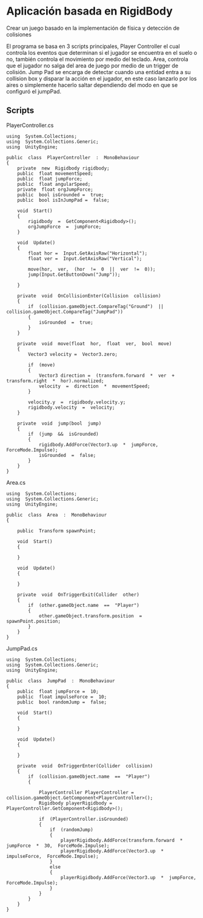 # Aplicación basada en RigidBody
Crear un juego basado en la implementación de física y detección de colisiones

El programa se basa en 3 scripts principales, Player Controller el cual controla los eventos que determinan si el jugador se encuentra en el suelo o no, también controla el movimiento por medio del teclado. Area, controla que el jugador no salga del area de juego por medio de un trigger de colisión. Jump Pad se encarga de detectar cuando una entidad entra a su collision box y disparar la acción en el jugador, en este caso lanzarlo por los aires o simplemente hacerlo saltar dependiendo del modo en que se configuró el jumpPad.

## Scripts
PlayerController.cs

    using  System.Collections;
    using  System.Collections.Generic;
    using  UnityEngine;
    
    public  class  PlayerController  :  MonoBehaviour
    {
    	private  new  Rigidbody rigidbody;
    	public  float movementSpeed;
    	public  float jumpForce;
    	public  float angularSpeed;
    	private  float orgJumpForce;
    	public  bool isGrounded =  true;
    	public  bool isInJumpPad =  false;
    
    	void  Start()
    	{
    		rigidbody  =  GetComponent<Rigidbody>();
    		orgJumpForce  =  jumpForce;
    	}
    
    	void  Update()
    	{
    		float hor =  Input.GetAxisRaw("Horizontal");
    		float ver =  Input.GetAxisRaw("Vertical");
    
    		move(hor,  ver,  (hor  !=  0  ||  ver  !=  0));
    		jump(Input.GetButtonDown("Jump"));
    
    	}
    
    	private  void  OnCollisionEnter(Collision  collision)
    	{
    		if  (collision.gameObject.CompareTag("Ground")  ||  collision.gameObject.CompareTag("JumpPad"))
    		{
    			isGrounded  =  true;
    		}
    	}
    
    	private  void  move(float  hor,  float  ver,  bool  move)
    	{
    		Vector3 velocity =  Vector3.zero;
    
    		if  (move)
    		{
    			Vector3 direction =  (transform.forward  *  ver  +  transform.right  *  hor).normalized;
    			velocity  =  direction  *  movementSpeed;
    		}
    
    		velocity.y  =  rigidbody.velocity.y;
    		rigidbody.velocity  =  velocity;
    	}
    
    	private  void  jump(bool  jump)
    	{
    		if  (jump  &&  isGrounded)
    		{
    			rigidbody.AddForce(Vector3.up  *  jumpForce,  ForceMode.Impulse);
    			isGrounded  =  false;
    		}
    	}
    }

Area.cs

    using  System.Collections;
    using  System.Collections.Generic;
    using  UnityEngine;
    
    public  class  Area  :  MonoBehaviour
    {
    	
    	public  Transform spawnPoint;
    
    	void  Start()
    	{
    
    	}
    
    	void  Update()
    	{
    
    	}
    
    	private  void  OnTriggerExit(Collider  other)
    	{
    		if  (other.gameObject.name  ==  "Player")
    		{
    			other.gameObject.transform.position  =  spawnPoint.position;
    		}
    	}
    }	

JumpPad.cs

    using  System.Collections;
    using  System.Collections.Generic;
    using  UnityEngine;
    
    public  class  JumpPad  :  MonoBehaviour
    {
    	public  float jumpForce =  10;
    	public  float impulseForce =  10;
    	public  bool randomJump =  false;
    
    	void  Start()
    	{
    
    	}
    
    	void  Update()
    	{
    
    	}
    
    	private  void  OnTriggerEnter(Collider  collision)
    	{
	    	if  (collision.gameObject.name  ==  "Player")
	    	{
	    
		    	PlayerController PlayerController =  collision.gameObject.GetComponent<PlayerController>();
		    	Rigidbody playerRigidbody =  PlayerController.GetComponent<Rigidbody>();
		    
		    	if  (PlayerController.isGrounded)
		    	{
			    	if  (randomJump)
			    	{
				    	playerRigidbody.AddForce(transform.forward  *  jumpForce  *  30,  ForceMode.Impulse);
				    	playerRigidbody.AddForce(Vector3.up  *  impulseForce,  ForceMode.Impulse);
			    	}
			    	else
			    	{
				    	playerRigidbody.AddForce(Vector3.up  *  jumpForce,  ForceMode.Impulse);
			    	}
		    	}
	    	}
    	}
    }

